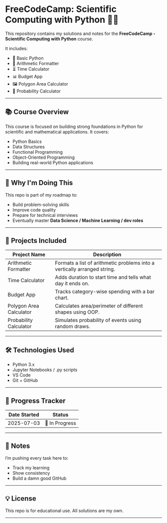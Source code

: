 # FreeCodeCamp: Scientific Computing with Python 🧪🐍

This repository contains my solutions and notes for the **FreeCodeCamp - Scientific Computing with Python** course.

It includes:
- 🔢 Basic Python
- 🧮 Arithmetic Formatter
- ⏳ Time Calculator
- 📊 Budget App
- 🖼️ Polygon Area Calculator
- 🧪 Probability Calculator

---

## 📚 Course Overview

This course is focused on building strong foundations in Python for scientific and mathematical applications. It covers:
- Python Basics
- Data Structures
- Functional Programming
- Object-Oriented Programming
- Building real-world Python applications

---

## 🧠 Why I'm Doing This

This repo is part of my roadmap to:
- Build problem-solving skills
- Improve code quality
- Prepare for technical interviews
- Eventually master **Data Science / Machine Learning / dev roles**

---

## 🚀 Projects Included

| Project Name              | Description |
|--------------------------|-------------|
| Arithmetic Formatter     | Formats a list of arithmetic problems into a vertically arranged string. |
| Time Calculator          | Adds duration to start time and tells what day it ends on. |
| Budget App               | Tracks category-wise spending with a bar chart. |
| Polygon Area Calculator  | Calculates area/perimeter of different shapes using OOP. |
| Probability Calculator   | Simulates probability of events using random draws. |

---

## 🛠️ Technologies Used
- Python 3.x
- Jupyter Notebooks / .py scripts
- VS Code
- Git + GitHub

---

## 📅 Progress Tracker

| Date Started | Status     |
|--------------|------------|
| 2025-07-03   | 🚧 In Progress |

---

## 📌 Notes

I’m pushing every task here to:
- Track my learning
- Show consistency
- Build a damn good GitHub

---

## 💡 License

This repo is for educational use. All solutions are my own.

---


